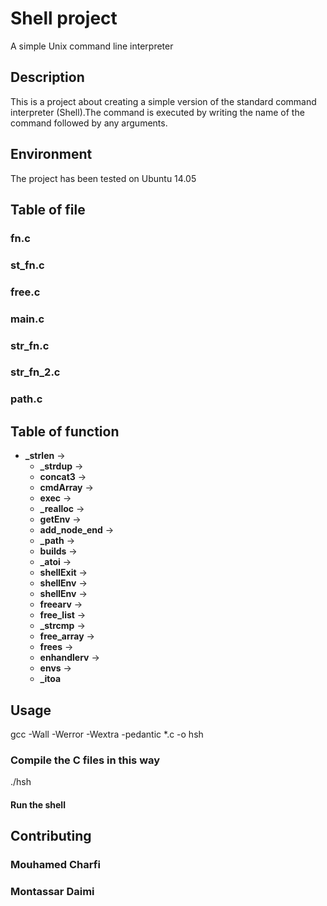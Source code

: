# Shell project
A simple Unix command line interpreter
## Description
This is a project about creating a simple version of the standard command interpreter (Shell).The command is executed by writing the name of the command followed by any arguments.
## Environment
The project has been tested on Ubuntu 14.05
## Table of file
### fn.c
### st_fn.c
### free.c
### main.c
### str_fn.c
### str_fn_2.c
### path.c
## Table of function
- **_strlen** -> 
	- **_strdup** -> 
	- **concat3** ->
	- **cmdArray** ->
	- **exec** -> 
	- **_realloc** -> 
	- **getEnv** ->  
	- **add_node_end** -> 
	- **_path** -> 
	- **builds** -> 
	- **_atoi** -> 
	- **shellExit** -> 
	- **shellEnv** -> 
	- **shellEnv** -> 
	- **freearv** -> 
	- **free_list** -> 
	- **_strcmp** -> 
	- **free_array** ->
	- **frees** -> 
	- **enhandlerv** -> 
	- **envs** ->  
	- **_itoa**
## Usage
gcc -Wall -Werror -Wextra -pedantic *.c -o hsh
### Compile the C files in this way
./hsh

#### Run the shell

## Contributing
### Mouhamed Charfi
### Montassar Daimi

